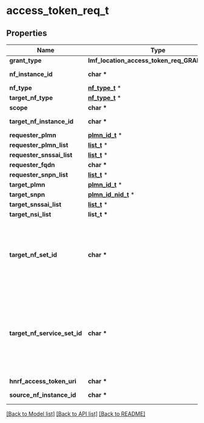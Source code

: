 # access_token_req_t

## Properties
Name | Type | Description | Notes
------------ | ------------- | ------------- | -------------
**grant_type** | **lmf_location_access_token_req_GRANTTYPE_e** |  | 
**nf_instance_id** | **char \*** | String uniquely identifying a NF instance. The format of the NF Instance ID shall be a  Universally Unique Identifier (UUID) version 4, as described in IETF RFC 4122.   | 
**nf_type** | [**nf_type_t**](nf_type.md) \* |  | [optional] 
**target_nf_type** | [**nf_type_t**](nf_type.md) \* |  | [optional] 
**scope** | **char \*** |  | 
**target_nf_instance_id** | **char \*** | String uniquely identifying a NF instance. The format of the NF Instance ID shall be a  Universally Unique Identifier (UUID) version 4, as described in IETF RFC 4122.   | [optional] 
**requester_plmn** | [**plmn_id_t**](plmn_id.md) \* |  | [optional] 
**requester_plmn_list** | [**list_t**](plmn_id.md) \* |  | [optional] 
**requester_snssai_list** | [**list_t**](snssai.md) \* |  | [optional] 
**requester_fqdn** | **char \*** | Fully Qualified Domain Name | [optional] 
**requester_snpn_list** | [**list_t**](plmn_id_nid.md) \* |  | [optional] 
**target_plmn** | [**plmn_id_t**](plmn_id.md) \* |  | [optional] 
**target_snpn** | [**plmn_id_nid_t**](plmn_id_nid.md) \* |  | [optional] 
**target_snssai_list** | [**list_t**](snssai.md) \* |  | [optional] 
**target_nsi_list** | **list_t \*** |  | [optional] 
**target_nf_set_id** | **char \*** | NF Set Identifier (see clause 28.12 of 3GPP TS 23.003), formatted as the following string \&quot;set&lt;Set ID&gt;.&lt;nftype&gt;set.5gc.mnc&lt;MNC&gt;.mcc&lt;MCC&gt;\&quot;, or  \&quot;set&lt;SetID&gt;.&lt;NFType&gt;set.5gc.nid&lt;NID&gt;.mnc&lt;MNC&gt;.mcc&lt;MCC&gt;\&quot; with  &lt;MCC&gt; encoded as defined in clause 5.4.2 (\&quot;Mcc\&quot; data type definition)  &lt;MNC&gt; encoding the Mobile Network Code part of the PLMN, comprising 3 digits.    If there are only 2 significant digits in the MNC, one \&quot;0\&quot; digit shall be inserted    at the left side to fill the 3 digits coding of MNC.  Pattern: &#39;^[0-9]{3}$&#39; &lt;NFType&gt; encoded as a value defined in Table 6.1.6.3.3-1 of 3GPP TS 29.510 but    with lower case characters &lt;Set ID&gt; encoded as a string of characters consisting of    alphabetic characters (A-Z and a-z), digits (0-9) and/or the hyphen (-) and that    shall end with either an alphabetic character or a digit.   | [optional] 
**target_nf_service_set_id** | **char \*** | NF Service Set Identifier (see clause 28.12 of 3GPP TS 23.003) formatted as the following  string \&quot;set&lt;Set ID&gt;.sn&lt;Service Name&gt;.nfi&lt;NF Instance ID&gt;.5gc.mnc&lt;MNC&gt;.mcc&lt;MCC&gt;\&quot;, or  \&quot;set&lt;SetID&gt;.sn&lt;ServiceName&gt;.nfi&lt;NFInstanceID&gt;.5gc.nid&lt;NID&gt;.mnc&lt;MNC&gt;.mcc&lt;MCC&gt;\&quot; with  &lt;MCC&gt; encoded as defined in clause 5.4.2 (\&quot;Mcc\&quot; data type definition)   &lt;MNC&gt; encoding the Mobile Network Code part of the PLMN, comprising 3 digits.    If there are only 2 significant digits in the MNC, one \&quot;0\&quot; digit shall be inserted    at the left side to fill the 3 digits coding of MNC.  Pattern: &#39;^[0-9]{3}$&#39; &lt;NID&gt; encoded as defined in clause 5.4.2 (\&quot;Nid\&quot; data type definition)  &lt;NFInstanceId&gt; encoded as defined in clause 5.3.2  &lt;ServiceName&gt; encoded as defined in 3GPP TS 29.510  &lt;Set ID&gt; encoded as a string of characters consisting of alphabetic    characters (A-Z and a-z), digits (0-9) and/or the hyphen (-) and that shall end    with either an alphabetic character or a digit.  | [optional] 
**hnrf_access_token_uri** | **char \*** | String providing an URI formatted according to RFC 3986. | [optional] 
**source_nf_instance_id** | **char \*** | String uniquely identifying a NF instance. The format of the NF Instance ID shall be a  Universally Unique Identifier (UUID) version 4, as described in IETF RFC 4122.   | [optional] 

[[Back to Model list]](../README.md#documentation-for-models) [[Back to API list]](../README.md#documentation-for-api-endpoints) [[Back to README]](../README.md)


